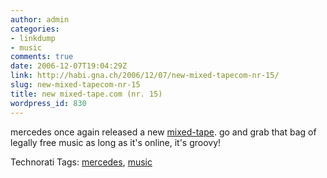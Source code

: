 ```yaml
---
author: admin
categories:
- linkdump
- music
comments: true
date: 2006-12-07T19:04:29Z
link: http://habi.gna.ch/2006/12/07/new-mixed-tapecom-nr-15/
slug: new-mixed-tapecom-nr-15
title: new mixed-tape.com (nr. 15)
wordpress_id: 830
---
```


mercedes once again released a new [mixed-tape](http://www.mixed-tape.com/). go and grab that bag of legally free music as long as it's online, it's groovy!


Technorati Tags: [mercedes](http://www.technorati.com/tag/mercedes), [music](http://www.technorati.com/tag/music)
